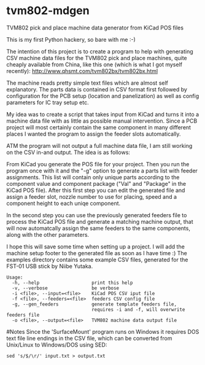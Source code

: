 # tvm802-mdgen
TVM802 pick and place machine data generator from KiCad POS files

This is my first Python hackery, so bare with me :-)

The intention of this project is to create a program to help with generating CSV machine data files for the TVM802 pick and place machines, quite cheaply available from China, like this one (which is what I got myself recently):
http://www.qhsmt.com/tvm802bx/tvm802bx.html

The machine reads pretty simple text files which are almost self explanatory. The parts data is contained in CSV format first followed by configuration for the PCB setup (location and panelization) as well as config parameters for IC tray setup etc.

My idea was to create a script that takes input from KiCad and turns it into a machine data file with as little as possible manual intervention. Since a PCB project will most certainly contain the same component in many different places I wanted the program to assign the feeder slots automatically.

ATM the program will not output a full machine data file, I am still working on the CSV in-and output. The idea is as follows:

From KiCad you generate the POS file for your project. Then you run the program once with it and the "-g" option to generate a parts list with feeder assignments. This list will contain only unique parts according to the component value and component package ("Val" and "Package" in the KiCad POS file). After this first step you can edit the generated file and assign a feeder slot, nozzle number to use for placing, speed and a component height to each uniqe component.

In the second step you can use the previously generated feeders file to process the KiCad POS file and generate a matching machine output, that will now automatcally assign the same feeders to the same components, along with the other parameters.

I hope this will save some time when setting up a project. I will add the machine setup footer to the generated file as soon as I have time :) The examples directory contains some example CSV files, generated for the FST-01 USB stick by Niibe Yutaka.

```
Usage:
  -h, --help                   print this help
  -v, --verbose                be verbose
  -i <file>, --input=<file>    KiCad POS CSV iput file
  -f <file>, --feeders=<file>  feeders CSV config file
  -g, --gen_feeders            generate template feeders file,
                               requires -i and -f, will overwrite feeders file
  -o <file>, --output=<file>   TVM802 machine data output file
```

#Notes
Since the 'SurfaceMount' program runs on Windows it requires DOS text file
line endings in the CSV file, which can be converted from Unix/Linux to
Windows/DOS using SED:
```
sed 's/$/\r/' input.txt > output.txt
```
